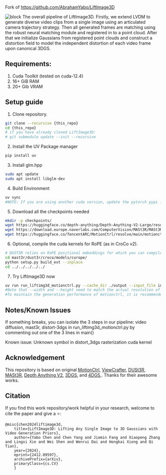 Fork of https://github.com/AbrahamYabo/LiftImage3D 

![block](./assets/method.png)
The overall pipeline of LiftImage3D. Firstly, we extend LVDM to generate diverse video clips from a single image using an
articulated camera trajectory strategy. Then all generated frames are matching using the robust neural matching module and registered in
to a point cloud. After that we initialize Gaussians from registered point clouds and construct a distortion field to model the independent
distortion of each video frame upon canonical 3DGS.

## Requirements:
1. Cuda Toolkit (tested on cuda-12.4)
2. 16+ GiB RAM
3. 20+ Gib VRAM

## Setup guide
1. Clone repository.
```bash
git clone --recursive {this_repo}
cd {this_repo}
# if you have already cloned LiftImage3D:
# git submodule update --init --recursive
```

2. Install the UV Package manager
```bash
pip install uv
```

3. Install glm.hpp
```bash
sudo apt update
sudo apt install libglm-dev
```

4. Build Environment
```bash
uv sync
#NOTE: If you are using another cuda version, update the pytorch pypi index at the bottom of pyproject.toml
```

5. Download all the checkpoints needed
```bash
mkdir -p checkpoints/
wget https://huggingface.co/depth-anything/Depth-Anything-V2-Large/resolve/main/depth_anything_v2_vitl.pth -P checkpoints/
wget https://download.europe.naverlabs.com/ComputerVision/MASt3R/MASt3R_ViTLarge_BaseDecoder_512_catmlpdpt_metric.pth -P checkpoints/
wget https://huggingface.co/TencentARC/MotionCtrl/resolve/main/motionctrl_svd.ckpt -P checkpoints/
```

6. Optional, compile the cuda kernels for RoPE (as in CroCo v2).
```bash
# DUST3R relies on RoPE positional embeddings for which you can compile some cuda kernels for faster runtime.
cd mast3r/dust3r/croco/models/curope/
python setup.py build_ext --inplace
cd ../../../../../
```

7. Try LiftImage3D now
```bash
uv run run_liftimg3d_motionctrl.py --cache_dir ./output --input_file input_images/1.png --width 1024 --height 768 
#Note that --width and --height need to match the actual resolution of the input image. 
#To maintain the generation performance of motionctrl, it is recommended to choose a width of 1024."
```

## Notes/Known Issues
If something breaks, you can isolate the 3 steps in our pipeline: video diffusion, mast3r, distort-3dgs in run_liftimg3d_motionctrl.py by commenting out one of the 3 lines in main()

Known issue: Unknown symbol in distort_3dgs rasterization cuda kernel


##  Acknowledgement
This repository is based on original [MotionCtrl](https://github.com/TencentARC/MotionCtrl), [ViewCrafter](https://github.com/Drexubery/ViewCrafter), [DUSt3R](https://github.com/naver/dust3r), [MASt3R](https://github.com/naver/mast3r), [Depth Anything V2](https://github.com/DepthAnything/Depth-Anything-V2), [3DGS](https://github.com/graphdeco-inria/gaussian-splatting), and [4DGS](https://github.com/hustvl/4DGaussians),. Thanks for their awesome works.


##  Citation
If you find this work repository/work helpful in your research, welcome to cite the paper and give a ⭐:

```
@misc{chen2024liftimage3d,
    title={LiftImage3D: Lifting Any Single Image to 3D Gaussians with Video Generation Priors},
    author={Yabo Chen and Chen Yang and Jiemin Fang and Xiaopeng Zhang and Lingxi Xie and Wei Shen and Wenrui Dai and Hongkai Xiong and Qi Tian},
    year={2024},
    eprint={2412.09597},
    archivePrefix={arXiv},
    primaryClass={cs.CV}
    }
```


